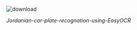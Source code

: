 ![download](https://github.com/user-attachments/assets/5997cbf9-206d-4c0a-be0d-ef184492240a)

*Jordanian-car-plate-recognation-using-EasyOCR*
